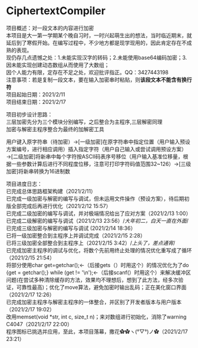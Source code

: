 CiphertextCompiler  
=====================
项目概述：对一段文本的内容进行加密  
本项目是大一第一学期某个晚自习时，一时兴起萌生出的想法，当时临近期末，就延后到了寒假开始。在编写过程中，不少地方都是现学现用的，因此肯定存在不成熟的表现。  
现仍存几点遗憾之处：1.未能实现汉字的转码；2.未能使用base64编码加密；3.因未能实现创建动态数组从而使用了大数组；  
因个人能力有限，定存在不足之处，欢迎批评指正。QQ：3427443198  
注意事项：若是复制一段文本，要在输入加密串时粘贴，则**该段文本不能含有换行符**  
项目起始日期：2021/2/11   
项目结束日期：2021/2/17
  
项目初步设计思路：  
三层加密先分为三个模块分别编写，之后整合为主程序,三层解密同理  
加密与解密主程序整合为最终的加解密工具
  
用户键入原字符串（待加密）→[一级加密]在原字符串中指定位置（用户输入预设方案编号，进行相应调用）插入指定字符（用户自己输入或尝试调用预设方案）→[二级加密]将新串中每个字符按ASCII码表序号移位（用户输入基准位移量，根据一些参数计算后进行不同程度位移，注意可打印字符码值范围32~126）→[三级加密]将新串转换为16进制数  
  
项目进度日志：  
已完成总体思路框架构建（2021/2/11）  
已完成一级加密与解密的编写与调试，但未运用文件操作（预设方案），待后期初版全部完成后再进行优化（2021/2/12 15:57）  
已完成二级加密的编写与调试，并对极端情况给出了应对方案（2021/2/13 1:00）  
已完成二级解密的编写与调试（2021/2/13 23:56）/*大年初二，白天一直在外面*/  
已完成三级加密与解密的编写与调试  (2021/2/14 18:36）  
已将一级加密整合到主程序上并调试完成（2021/2/15 2:28）  
已将三级加密全部整合到主程序上（2021/2/15 3:42）/*上头了，差点通宵*/  
已完成加密主程序的调试与优化，将数个先前用终止处理的情况优化重写成了循环（2021/2/15 21:54）  
将部分使用char get=getchar();←（后接gets（）时用这个）的情况优化为了do {get = getchar();} while (get != '\n');←（后接scanf(）时用这个）来解决缓冲区问题(在尝试多种清除缓存的方法，效果均不理想后，想到了此方法，经多次验证，可靠性最高)；优化了move算法，避免加密时输出乱码；正在美化窗口界面（2021/2/17 12:26）  
已完成加密主程序与解密主程序的一体整合，并区别了开发者版本与用户版本（2021/2/17 19:02）  
改用memset(void *str, int c, size_t n)；来对数组进行初始化，消除了warning C4047（2021/2/17 22:00）  
程序图标已挑选并应用，至此，本项目落幕，撒花✿✿ヽ(°▽°)ノ✿（2021/2/17 23:21）
